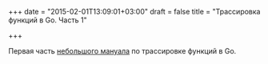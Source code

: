 +++
date = "2015-02-01T13:09:01+03:00"
draft = false
title = "Трассировка функций в Go. Часть 1"

+++

<p>Первая часть <a href="http://sabhiram.com/go/2015/01/21/golang_trace_fns_part_1.html">небольшого мануала</a> по трассировке функций в Go.</p>

